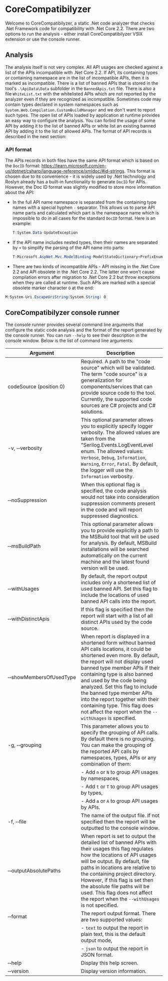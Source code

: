 # CoreCompatibilyzer

Welcome to CoreCompatibilyzer, a static .Net code analyzer that checks .Net Framework code for compatibility with .Net Core 2.2. There are two options to run the analysis - either install CoreCompatibilyzer VSIX extension or use the console runner.

## Analysis

The analysis itself is not very complex. All API usages are checked against a list of the APIs incompatible with .Net Core 2.2. If API, its containing types or containing namespace are in the list of incompatible APIs, then it is marked as incompatible. 
There is a list of banned APIs that is stored  in the tool's `.\ApiData\Data` subfolder in the `BannedApis.txt` file. There is also a file `WhiteList.txt` with the whitelisted APIs which are not reported by the analyzer even if they are recognized as incompatible. 
Sometimes code may contain types declared in system namespaces such as `System.Web.Compilation.CustomBuildManager` and we don't want to report such types. The open list of APIs loaded by application at runtime provides an easy way to configure the analysis. 
You can forbid the usage of some API by adding it to the list of banned APIs or white list an existing banned API by adding it to the list of allowed APIs. The format of API records is described in the next section:

### API format

The APIs records in both files have the same API format which is based on the `DocID` format: https://learn.microsoft.com/en-us/dotnet/csharp/language-reference/xmldoc/#id-strings. 
This format is chosen due to its convenience - it is widely used by .Net technology and Roslyn already has a built-in functionality to generate `DocID` for APIs. However, the Doc ID format was slightly modified to store more information about the API:
- In the full API name namespace is separated from the containing type names with a special hyphen `-` separator. This allows us to parse API name parts and calculated which part is the namespace name which is impossible to do in all cases for the standard `DocID` format. Here is an example:
  ```cs 
  T:System.Data-UpdateException
  ```
- If the API name includes nested types, then their names are separated by `+` to simplify the parsing of the API name into parts:
  ```cs
  T:Microsoft.AspNet.Mvc.ModelBinding-ModelStateDictionary+PrefixEnumerable
  ```
- There are two kinds of incompatible APIs - API missing in the .Net Core 2.2 and API obsolete in the .Net Core 2.2. The latter one won't cause compilation errors after migration to .Net Core 2.2 but throw exceptions when they are called at runtime. 
Such APIs are marked with a special obsolete marker character `O` at the end:
 ```cs
 M:System-Uri.EscapeUriString(System.String) O
 ```

## CoreCompatibilyzer console runner

The console runner provides several command line arguments that configure the static code analysis and the format of the report generated by the console runner. You can run `--help` to see their description in the console window. 
Below is the list of command line arguments:

| Argument  |  Description                                                                        |
| ------    | ----------------------------------------------------------------------------------- | 
|  codeSource (position 0)             | Required. A path to the "code source" which will be validated. The term "code source" is a generalization for components/services that can provide source code to the tool. Currently, the supported code sources are C# projects and C# solutions. | 
| -v, &#8209;&#8209;verbosity          | This optional parameter allows you to explicitly specify logger verbosity. The allowed values are taken from the "Serilog.Events.LogEventLevel enum. The allowed values: `Verbose`, `Debug`, `Information`, `Warning`, `Error`, `Fatal`. By default, the logger will use the `Information` verbosity. | 
| &#8209;&#8209;noSuppression          | When this optional flag is specified, the code analysis would not take into consideration suppression comments present in the code and will report suppressed diagnostics. | 
| &#8209;&#8209;msBuildPath            | This optional parameter allows you to provide explicitly a path to the MSBuild tool that  will be used for analysis. By default, MSBuild installations will be searched automatically on the current machine and the latest found version will be used. | 
| &#8209;&#8209;withUsages             | By default, the report output includes only a shortened list of used banned API. Set this flag to include the locations of used banned API calls into the report. | 
| &#8209;&#8209;withDistinctApis       | If this flag is specified then the report will start with a list of all distinct APIs used by the code source. | 
| &#8209;&#8209;showMembersOfUsedType  | When report is displayed in a shortened form without banned API calls locations, it could be shortened even more. By default, the report will not display used banned type member APIs if their containing type is also banned and used by the code being analyzed. Set this flag to include the banned type member APIs into the report together with their containing type. This flag does not affect the report when the `--withUsages` is specified. | 
| -g, &#8209;&#8209;grouping           | This parameter allows you to specify the grouping of API calls. By default there is no grouping. You can make the grouping of the reported API calls by namespaces, types, APIs or any combination of them: |
|                                      |      - Add `n` or `N` to group API usages by namespaces,  |
|                                      |      - Add `t` or `T` to group API usages by types, |
|                                      |      - Add `a` or `A` to group API usages by APIs. | 
| -f, &#8209;&#8209;file               | The name of the output file. If not specified then the report will be outputted to the console window. | 
| &#8209;&#8209;outputAbsolutePaths    | When report is set to output the detailed list of banned APIs with their usages this flag regulates how the locations of API usages will be output. By default, file paths in locations are relative to the containing project directory. However, if this flag is set then the absolute file paths will be used. This flag does not affect the report when the `--withUsages` is not specified. | 
| &#8209;&#8209;format                 | The report output format. There are two supported values: |
|                                      | - `text` to output the report in plain text, this is the default output mode,  |
|                                      | - `json` to output the report in JSON format.  |
| &#8209;&#8209;help                   | Display this help screen. |
| &#8209;&#8209;version                | Display version information. |